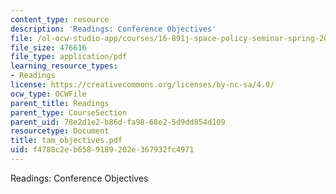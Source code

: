 ```yaml
---
content_type: resource
description: 'Readings: Conference Objectives'
file: /ol-ocw-studio-app/courses/16-891j-space-policy-seminar-spring-2003/f4788c2eb6589189202e367932fc4971_tam_objectives.pdf
file_size: 476616
file_type: application/pdf
learning_resource_types:
- Readings
license: https://creativecommons.org/licenses/by-nc-sa/4.0/
ocw_type: OCWFile
parent_title: Readings
parent_type: CourseSection
parent_uid: 78e2d1e2-b86d-fa98-68e2-5d9dd854d109
resourcetype: Document
title: tam_objectives.pdf
uid: f4788c2e-b658-9189-202e-367932fc4971
---
```

Readings: Conference Objectives